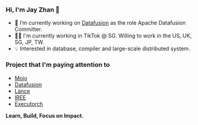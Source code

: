 ### Hi, I'm Jay Zhan 👋

- 🚀 I’m currently working on [Datafusion](https://github.com/apache/datafusion) as the role Apache Datafusion Committer.
- 👨‍💻 I'm currently working in TikTok @ SG. Willing to work in the US, UK, SG, JP, TW.
- 💡 Interested in database, compiler and large-scale distributed system.

### Project that I'm paying attention to
* [Mojo](https://github.com/modularml/mojo)
* [Datafusion](https://github.com/apache/datafusion)
* [Lance](https://github.com/lancedb/lance)
* [IREE](https://github.com/iree-org/iree)
* [Executorch](https://github.com/pytorch/executorch)

**Learn, Build, Focus on Impact.**

<!--
**jayzhan211/jayzhan211** is a ✨ _special_ ✨ repository because its `README.md` (this file) appears on your GitHub profile.

Here are some ideas to get you started:

- 🔭 I’m currently working on ...
- 🌱 I’m currently learning ...
- 👯 I’m looking to collaborate on ...
- 🤔 I’m looking for help with ...
- 💬 Ask me about ...
- 📫 How to reach me: ...
- 😄 Pronouns: ...
- ⚡ Fun fact: ...
-->
